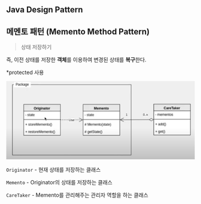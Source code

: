 ## Java Design Pattern

## 메멘토 패턴 (Memento Method Pattern)

> 상태 저장하기

즉, 이전 상태를 저장한 **객체**를 이용하여 변경된 상태를 **복구**한다.

*protected 사용

![image-20200606094534489](images/image-20200606094534489.png)

`Originator` - 현재 상태를 저장하는 클래스

`Memento` - Originator의 상태를 저장하는 클래스

`CareTaker` - Memento를 관리해주는 관리자 역할을 하는 클래스














